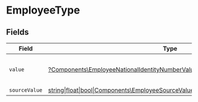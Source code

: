 # EmployeeType


## Fields

| Field                                                                                                                                                      | Type                                                                                                                                                       | Required                                                                                                                                                   | Description                                                                                                                                                | Example                                                                                                                                                    |
| ---------------------------------------------------------------------------------------------------------------------------------------------------------- | ---------------------------------------------------------------------------------------------------------------------------------------------------------- | ---------------------------------------------------------------------------------------------------------------------------------------------------------- | ---------------------------------------------------------------------------------------------------------------------------------------------------------- | ---------------------------------------------------------------------------------------------------------------------------------------------------------- |
| `value`                                                                                                                                                    | [?Components\EmployeeNationalIdentityNumberValue](../../Models/Components/EmployeeNationalIdentityNumberValue.md)                                          | :heavy_minus_sign:                                                                                                                                         | The type of the national identity number                                                                                                                   | ssn                                                                                                                                                        |
| `sourceValue`                                                                                                                                              | [string\|float\|bool\|Components\EmployeeSourceValueNationalIdentityNumber4\|array\|null](../../Models/Components/EmployeeNationalIdentityNumberSourceValue.md) | :heavy_minus_sign:                                                                                                                                         | N/A                                                                                                                                                        |                                                                                                                                                            |